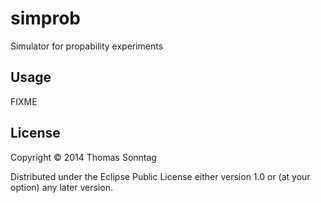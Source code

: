 # simprob

Simulator for propability experiments

## Usage

FIXME

## License

Copyright © 2014 Thomas Sonntag 

Distributed under the Eclipse Public License either version 1.0 or (at
your option) any later version.
